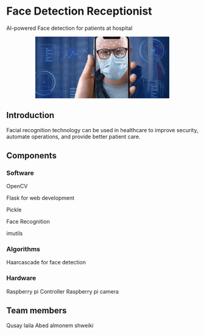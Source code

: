# Face Detection Receptionist
AI-powered Face detection for patients at hospital

<p align="center">
<picture>
  <img alt="micro:bit Logo" src="banner-ai.jpg" width="70%" hight="50%" >
</picture>
</p>

## Introduction
Facial recognition technology can be used in healthcare to improve security, automate operations, and provide better patient care.

## Components 
### Software 
OpenCV

Flask for web development

Pickle

Face Recognition

imutils

### Algorithms 
Haarcascade for face detection

### Hardware
Raspberry pi Controller
Raspberry pi camera

## Team members 
Qusay laila
Abed almonem shweiki
